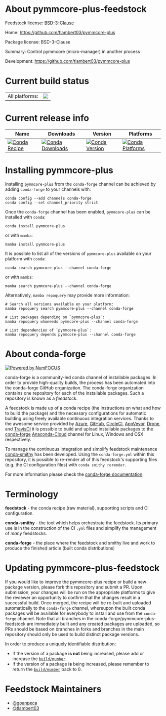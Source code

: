 About pymmcore-plus-feedstock
=============================

Feedstock license: [BSD-3-Clause](https://github.com/conda-forge/pymmcore-plus-feedstock/blob/main/LICENSE.txt)

Home: https://github.com/tlambert03/pymmcore-plus

Package license: BSD-3-Clause

Summary: Control pymmcore (micro-manager) in another process

Development: https://github.com/tlambert03/pymmcore-plus

Current build status
====================


<table><tr><td>All platforms:</td>
    <td>
      <a href="https://dev.azure.com/conda-forge/feedstock-builds/_build/latest?definitionId=15403&branchName=main">
        <img src="https://dev.azure.com/conda-forge/feedstock-builds/_apis/build/status/pymmcore-plus-feedstock?branchName=main">
      </a>
    </td>
  </tr>
</table>

Current release info
====================

| Name | Downloads | Version | Platforms |
| --- | --- | --- | --- |
| [![Conda Recipe](https://img.shields.io/badge/recipe-pymmcore--plus-green.svg)](https://anaconda.org/conda-forge/pymmcore-plus) | [![Conda Downloads](https://img.shields.io/conda/dn/conda-forge/pymmcore-plus.svg)](https://anaconda.org/conda-forge/pymmcore-plus) | [![Conda Version](https://img.shields.io/conda/vn/conda-forge/pymmcore-plus.svg)](https://anaconda.org/conda-forge/pymmcore-plus) | [![Conda Platforms](https://img.shields.io/conda/pn/conda-forge/pymmcore-plus.svg)](https://anaconda.org/conda-forge/pymmcore-plus) |

Installing pymmcore-plus
========================

Installing `pymmcore-plus` from the `conda-forge` channel can be achieved by adding `conda-forge` to your channels with:

```
conda config --add channels conda-forge
conda config --set channel_priority strict
```

Once the `conda-forge` channel has been enabled, `pymmcore-plus` can be installed with `conda`:

```
conda install pymmcore-plus
```

or with `mamba`:

```
mamba install pymmcore-plus
```

It is possible to list all of the versions of `pymmcore-plus` available on your platform with `conda`:

```
conda search pymmcore-plus --channel conda-forge
```

or with `mamba`:

```
mamba search pymmcore-plus --channel conda-forge
```

Alternatively, `mamba repoquery` may provide more information:

```
# Search all versions available on your platform:
mamba repoquery search pymmcore-plus --channel conda-forge

# List packages depending on `pymmcore-plus`:
mamba repoquery whoneeds pymmcore-plus --channel conda-forge

# List dependencies of `pymmcore-plus`:
mamba repoquery depends pymmcore-plus --channel conda-forge
```


About conda-forge
=================

[![Powered by
NumFOCUS](https://img.shields.io/badge/powered%20by-NumFOCUS-orange.svg?style=flat&colorA=E1523D&colorB=007D8A)](https://numfocus.org)

conda-forge is a community-led conda channel of installable packages.
In order to provide high-quality builds, the process has been automated into the
conda-forge GitHub organization. The conda-forge organization contains one repository
for each of the installable packages. Such a repository is known as a *feedstock*.

A feedstock is made up of a conda recipe (the instructions on what and how to build
the package) and the necessary configurations for automatic building using freely
available continuous integration services. Thanks to the awesome service provided by
[Azure](https://azure.microsoft.com/en-us/services/devops/), [GitHub](https://github.com/),
[CircleCI](https://circleci.com/), [AppVeyor](https://www.appveyor.com/),
[Drone](https://cloud.drone.io/welcome), and [TravisCI](https://travis-ci.com/)
it is possible to build and upload installable packages to the
[conda-forge](https://anaconda.org/conda-forge) [Anaconda-Cloud](https://anaconda.org/)
channel for Linux, Windows and OSX respectively.

To manage the continuous integration and simplify feedstock maintenance
[conda-smithy](https://github.com/conda-forge/conda-smithy) has been developed.
Using the ``conda-forge.yml`` within this repository, it is possible to re-render all of
this feedstock's supporting files (e.g. the CI configuration files) with ``conda smithy rerender``.

For more information please check the [conda-forge documentation](https://conda-forge.org/docs/).

Terminology
===========

**feedstock** - the conda recipe (raw material), supporting scripts and CI configuration.

**conda-smithy** - the tool which helps orchestrate the feedstock.
                   Its primary use is in the construction of the CI ``.yml`` files
                   and simplify the management of *many* feedstocks.

**conda-forge** - the place where the feedstock and smithy live and work to
                  produce the finished article (built conda distributions)


Updating pymmcore-plus-feedstock
================================

If you would like to improve the pymmcore-plus recipe or build a new
package version, please fork this repository and submit a PR. Upon submission,
your changes will be run on the appropriate platforms to give the reviewer an
opportunity to confirm that the changes result in a successful build. Once
merged, the recipe will be re-built and uploaded automatically to the
`conda-forge` channel, whereupon the built conda packages will be available for
everybody to install and use from the `conda-forge` channel.
Note that all branches in the conda-forge/pymmcore-plus-feedstock are
immediately built and any created packages are uploaded, so PRs should be based
on branches in forks and branches in the main repository should only be used to
build distinct package versions.

In order to produce a uniquely identifiable distribution:
 * If the version of a package **is not** being increased, please add or increase
   the [``build/number``](https://docs.conda.io/projects/conda-build/en/latest/resources/define-metadata.html#build-number-and-string).
 * If the version of a package **is** being increased, please remember to return
   the [``build/number``](https://docs.conda.io/projects/conda-build/en/latest/resources/define-metadata.html#build-number-and-string)
   back to 0.

Feedstock Maintainers
=====================

* [@goanpeca](https://github.com/goanpeca/)
* [@tlambert03](https://github.com/tlambert03/)

